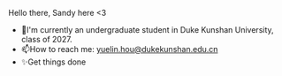 Hello there, Sandy here <3 
- 🌱I'm currently an undergraduate student in Duke Kunshan University, class of 2027.
- 📫How to reach me: yuelin.hou@dukekunshan.edu.cn
- ✨Get things done

<!--
**Sandyuelin/Sandyuelin** is a ✨ _special_ ✨ repository because its `README.md` (this file) appears on your GitHub profile.

Here are some ideas to get you started:

- 🔭 I’m currently working on ...
- 🌱 I’m currently learning ...
- 👯 I’m looking to collaborate on ...
- 🤔 I’m looking for help with ...
- 💬 Ask me about ...
- 📫 How to reach me: ...
- 😄 Pronouns: ...
- ⚡ Fun fact: ...
-->
